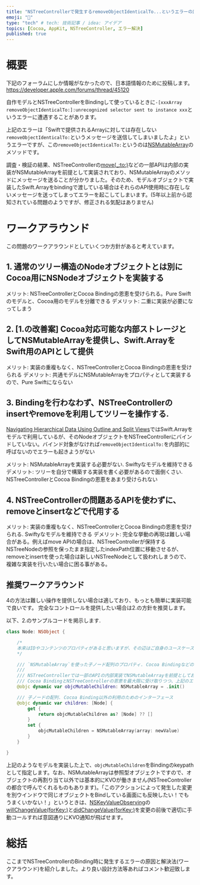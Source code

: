```yaml
---
title: "NSTreeControllerで発生するremoveObjectIdenticalTo...というエラーの原因・解決"
emoji: "🦁"
type: "tech" # tech: 技術記事 / idea: アイデア
topics: [Cocoa, AppKit, NSTreeController, エラー解決]
published: true
---
```


# 概要

下記のフォーラムにしか情報がなかったので、日本語情報のために投稿します。
https://developer.apple.com/forums/thread/45120

自作モデルとNSTreeControllerをBindingして使っているときに`-[xxxArray removeObjectIdenticalTo:]:unrecognized selector sent to instance xxx`というエラーに遭遇することがあります。

上記のエラーは「Swiftで提供されるArrayに対しては存在しない`removeObjectIdenticalTo:`というメッセージを送信してしまいましたよ」というエラーですが、この`removeObjectIdenticalTo:`というのは[NSMutableArray](https://developer.apple.com/documentation/foundation/nsmutablearray)のメソッドです。

調査・検証の結果、NSTreeControllerの[move(_:to:)](https://developer.apple.com/documentation/appkit/nstreecontroller/1532133-move)などの一部APIは内部の実装がNSMutableArrayを前提として実装されており、NSMutableArrayのメソッドにメッセージを送ることが分かりました。そのため、モデルオブジェクトで実装したSwift.Arrayをbindingで渡している場合はそれらのAPI使用時に存在しないメッセージを送ってしまってエラーを起こしてしまいます。(5年以上前から認知されている問題のようですが、修正される気配はありません)

# ワークアラウンド
この問題のワークアラウンドとしていくつか方針があると考えています。

## 1. 通常のツリー構造のNodeオブジェクトとは別にCocoa用にNSNodeオブジェクトを実装する
メリット: NSTreeControllerとCocoa Bindingの恩恵を受けられる。Pure Swiftのモデルと、Cocoa用のモデルを分離できる
デメリット: 二重に実装が必要になってしまう

## 2. [1.の改善案] Cocoa対応可能な内部ストレージとしてNSMutableArrayを提供し、Swift.ArrayをSwift用のAPIとして提供
メリット: 実装の重複もなく、NSTreeControllerとCocoa Bindingの恩恵を受けられる
デメリット: 共通モデルにNSMutableArrayをプロパティとして実装するので、Pure Swiftにならない

## 3. Bindingを行わなわず、NSTreeControllerのinsertやremoveを利用してツリーを操作する.
[Navigating Hierarchical Data Using Outline and Split Views](https://developer.apple.com/documentation/appkit/cocoa_bindings/navigating_hierarchical_data_using_outline_and_split_views)ではSwift.Arrayをモデルで利用しているが、そのNodeオブジェクトをNSTreeControllerにバインドしていない。バインド対象がなければ`removeObjectIdenticalTo:`を内部的に呼ばないのでエラーも起きようがない

メリット: NSMutableArrayを実装する必要がない. Swiftyなモデルを維持できる
デメリット: ツリーを自分で構築する実装を書く必要があるので面倒くさい. NSTreeControllerとCocoa Bindingの恩恵をあまり受けられない

## 4. NSTreeControllerの問題あるAPIを使わずに、removeとinsertなどで代用する
メリット: 実装の重複もなく、NSTreeControllerとCocoa Bindingの恩恵を受けられる. Swiftyなモデルを維持できる
デメリット: 完全な挙動の再現は難しい場合がある。例えばmove APIの場合は、NSTreeControllerが保持するNSTreeNodeの参照を保ったまま指定したindexPath位置に移動させるが、removeとinsertを使った場合は新しいNSTreeNodeとして扱われしまうので、複雑な実装を行いたい場合に困る事がある。

## 推奨ワークアラウンド

4の方法は難しい操作を提供しない場合は適しており、もっとも簡単に実装可能で良いです。
完全なコントロールを提供したい場合は2.の方針を推奨します。

以下、2.のサンプルコードを掲示します.

```swift
class Node: NSObject {

    /*
    本来はIDやコンテンツのプロパティがあると思いますが、その辺はご自身のユースケースに合わせて変わるので割愛しています。
    */

    /// `NSMutableArray`を使った子ノード配列のプロパティ. Cocoa Bindingなどの`NSMutableArray`を内部実装で前提とした場合にのみ利用し、その他の場合は`children`を使うことを推奨する.
    ///
    /// NSTreeControllerでは一部のAPIの内部実装でNSMutableArrayを前提としており、Swift.Arrayを渡してしまうと"ContiguousArrayStorage removeObjectIdenticalTo:]: unrecognized selector sent to instance xxx" という、Swift.Arrayに対してNSMutableArrayにしか存在しないメッセージを送ってしまうことに起因するエラーが発生する。
    /// Cocoa BindingとNSTreeControllerの恩恵を最大限に受け取りつつ、上記のエラーを回避し、かつモデルオブジェクトをなるべくSwiftyに保つデザインを考慮した結果、内部ストレージとして`NSMutableArray`を使うという方針を採用した。
    @objc dynamic var objcMutableChildren: NSMutableArray = .init()

    /// 子ノードの配列. Cocoa Binding以外の利用のためのインターフェース
    @objc dynamic var children: [Node] {
        get {
            return objcMutableChildren as? [Node] ?? []
        }
        set {
            objcMutableChildren = NSMutableArray(array: newValue)
        }
    }

}
```

上記のようなモデルを実装した上で、`objcMutableChildren`をBindingのkeypathとして指定します。なお、NSMutableArrayは参照型オブジェクトですので、オブジェクトの再割り当て以外では基本的にKVOが働きません(NSTreeControllerの都合で呼んでくれるものもあります)。「このアクションによって発生した変更を別ウインドウで同じオブジェクトをBindしている画面にも反映したい！でもうまくいかない！」というときは、[NSKeyValueObserving](https://developer.apple.com/documentation/objectivec/nsobject/nskeyvalueobserving?language=objc)の[willChangeValue(forKey:)](https://developer.apple.com/documentation/objectivec/nsobject/1416222-willchangevalue)と[didChangeValue(forKey:)](https://developer.apple.com/documentation/objectivec/nsobject/1411809-didchangevalue)を変更の前後で適切に手動コールすれば意図通りにKVO通知が飛ばせます。

# 総括
ここまでNSTreeControllerのBinding時に発生するエラーの原因と解決法(ワークアラウンド)を紹介しました。より良い設計方法等あればコメント歓迎致します。